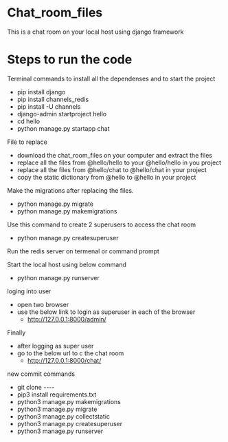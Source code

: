 # Chat_room_files

This is a chat room on your local host using django framework 

# Steps to run the code 

Terminal commands to install all the dependenses and to start the project 
- pip install django
- pip install channels_redis
- pip install -U channels
- django-admin startproject hello
- cd hello
- python manage.py startapp chat


File to replace 
- download the chat_room_files on your computer and extract the files
- replace all the files from @hello/hello to your @hello/hello in you project 
- replace all the files from @hello/chat to  @hello/chat in your project
- copy the static dictionary from @hello to @hello in your project


Make the migrations after replacing the files.
- python manage.py migrate
- python manage.py makemigrations


Use this command to create 2 superusers to access the chat room 
- python manage.py createsuperuser

Run the redis server on termenal or command prompt

Start the local host using below command
- python manage.py runserver

loging into user
- open two browser 
- use the below link to login as superuser in each of the browser
    - http://127.0.0.1:8000/admin/    

Finally
- after logging as super user  
- go to the below url to c the chat room 
  - http://127.0.0.1:8000/chat/   
  
 

new commit commands 

- git clone ----
- pip3 install requirements.txt
- python3 manage.py makemigrations 
- python3 manage.py migrate
- python3 manage.py collectstatic
- python3 manage.py createsuperuser
- python3 manage.py runserver 




